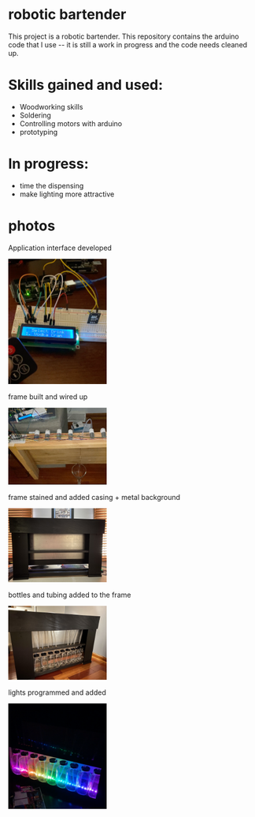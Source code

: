 # robotic bartender

This project is a robotic bartender. This repository contains the arduino code that I use -- it is still a work in progress and the code needs cleaned up.

# Skills gained and used:
- Woodworking skills
- Soldering
- Controlling motors with arduino
- prototyping

# In progress:
- time the dispensing
- make lighting more attractive

# photos

Application interface developed

<img width="200" alt="screen beginning" src="photos/screen.png">

frame built and wired up

<img width="200" alt="frame built and wired up" src="photos/framepouring.png">

frame stained and added casing + metal background

<img width="200" alt="frame finished" src="photos/completedframe.jpeg">

bottles and tubing added to the frame

<img width="200" alt="bottles and tubing added" src="photos/framewithbottles.jpeg">

lights programmed and added

<img width="200" alt="bottles & tubes added" src="photos/bottleswithlights.png">
